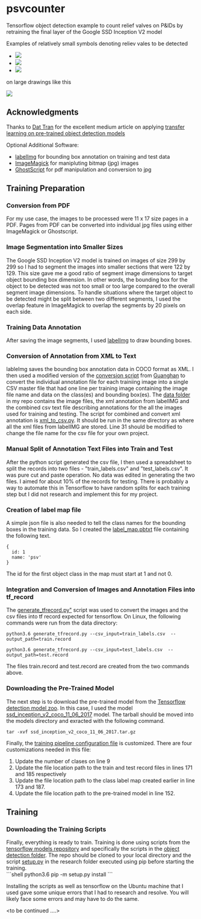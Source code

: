 # psvcounter
Tensorflow object detection example to count relief valves on P&IDs by retraining the final layer of the Google SSD Inception V2 model

Examples of relatively small symbols denoting reliev vales  to be detected <br>
<ul>
<li><img src="https://github.com/siddiqaa/psvcounter/blob/master/presentation_materials/Images/page_10%40_1214.jpg"></li>
<li><img src="https://github.com/siddiqaa/psvcounter/blob/master/presentation_materials/Images/page_19@_157.jpg"></li>
<li><img src="https://github.com/siddiqaa/psvcounter/blob/master/presentation_materials/Images/page_7@_216.jpg"></li>
</ul>

on large drawings like this

<img src="http://ptgmedia.pearsoncmg.com/images/chap1_9780132618120/elementLinks/01fig07_alt.jpg"><br>

<h2>Acknowledgments</h2>

Thanks to <a href="https://github.com/datitran">Dat Tran</a> for the excellent medium article on applying <a href="https://medium.com/towards-data-science/how-to-train-your-own-object-detector-with-tensorflows-object-detector-api-bec72ecfe1d9">transfer learning on pre-trained object detection models</a>

Optional Additional Software:
<ul>

<li> <a href = "https://github.com/tzutalin/labelImg">labelImg</a> for bounding box annotation on training and test data</li>
<li> <a href = "http://www.imagemagick.org/script/index.php">ImageMagick</a> for manipluting bitmap (jpg) images</li>
<li> <a href = "https://www.ghostscript.com/">GhostScript</a> for pdf manipulation and conversion to jpg</li>

</ul>

<h2>Training Preparation</h2>

<h3>Conversion from PDF</h3>

For my use case, the images to be processed were 11 x 17 size pages in a PDF. Pages from PDF can be converted into individual jpg files using either ImageMagick or Ghostscript.

<h3>Image Segmentation into Smaller Sizes</h3>

The Google SSD Inception V2 model is trained on images of size 299 by 299 so I had to segment the images into smaller sections that were 122 by 129. This size gave me a good ratio of segment image dimensions to target object bounding box dimension. In other words, the bounding box for the object to be detected was not too small or too large compared to the overall segment image dimensions. To handle situations where the target object to be detected might be split between two different segments, I used the overlap feature in ImageMagick to overlap the segments by 20 pixels on each side.

<h3>Training Data Annotation</h3>

After saving the image segments, I used <a href="https://github.com/tzutalin/labelImg">labelImg</a> to draw bounding boxes.

<h3>Conversion of Annotation from XML to Text</h3>

lableImg saves the bounding box annotation data in COCO format as XML. I then used a modified version of the <a href="https://github.com/Guanghan/darknet/blob/master/scripts/voc_label.py">conversion script</a> from <a href="https://github.com/Guanghan">Guanghan</a> to convert the individual annotation file for each trainiing image into a single CSV master file that had one line per training image containing the image file name and data on the class(es) and bounding box(es). The <a href="https://github.com/siddiqaa/psvcounter/tree/master/data">data folder</a> in my repo contains the image files, the xml annotation from labelIMG and the combined csv text file describing annotations for the all the images used for training and testing. The script for combined and convert xml annotation is <a href="https://github.com/siddiqaa/psvcounter/blob/master/data/xml_to_csv.py">xml_to_csv.py</a>. It should be run in the same directory as where all the xml files from labelIMG are stored. Line 31 should be modified to change the file name for the csv file for your own project.

<h3>Manual Split of Annotation Text Files into Train and Test</h3>

After the python script generated the csv file, I then used a spreadsheet to split the records into two files - "train_labels.csv" and "test_labels.csv". It was pure cut and paste operation. No data was edited in generating the two files. I aimed for about 10% of the records for testing. There is probably a way to automate this in Tensorflow to have random splits for each training step but I did not research and implement this for my project.

<h3>Creation of label map file</h3>

A simple json file is also needed to tell the class names for the bounding boxes in the training data. So I created the <a href="https://github.com/siddiqaa/psvcounter/blob/master/data/label_map.pbtxt">label_map.pbtxt</a> file containing the following text.<br>
```
{
  id: 1
  name: 'psv'
}
```
The id for the first object class in the map must start at 1 and not 0.

<h3>Integration and Conversion of Images and Annotation Files into tf_record</h3>

The <a href="https://github.com/siddiqaa/psvcounter/blob/master/data/generate_tfrecord.py">generate_tfrecord.py"</a> script was used to convert the images and the csv files into tf record expected for tensorflow. On Linux, the following commands were run from the data directory:<br>
```shell
python3.6 generate_tfrecord.py --csv_input=train_labels.csv  --output_path=train.record

python3.6 generate_tfrecord.py --csv_input=test_labels.csv  --output_path=test.record
```

The files train.record and test.record are created from the two commands above.

<h3>Downloading the Pre-Trained Model</h3>

The next step is to download the pre-trained model from the <a href="https://github.com/tensorflow/models/blob/master/research/object_detection/g3doc/detection_model_zoo.md">Tensorflow detection model zoo</a>. In this case, I used the model <a href="http://download.tensorflow.org/models/object_detection/ssd_inception_v2_coco_11_06_2017.tar.gz">ssd_inception_v2_coco_11_06_2017</a> model. The tarball should be moved into the models directory and exracted with the following command.<br>
```shell
tar -xvf ssd_inception_v2_coco_11_06_2017.tar.gz
```

Finally, the <a href="https://github.com/siddiqaa/psvcounter/blob/master/models/ssd_inception_v2_coco.config">training pipeline configuration file</a> is customized. There are four customizations needed in this file:
<ol>
<li>Update the number of clases on line 9</li>
<li>Update the file location path to the train and test record files in lines 171 and 185 respectively</li>
<li>Update the file location path to the class label map created earlier in line 173 and 187.</li>
<li>Update the file location path to the pre-trained model in line 152.</li>
</ol>

<h2>Training</h2>
<h3>Downloading the Training Scripts</h3>
Finally, everything is ready to train. Training is done using scripts from the <a href="https://github.com/tensorflow/models">tensorflow models repository</a> and specifically the scripts in the <a href="https://github.com/tensorflow/models/tree/master/research/object_detection">object detection folder</a>. The repo should be cloned to your local directory and the script <a href="https://github.com/tensorflow/models/blob/master/research/setup.py">setup.py</a> in the research folder executed using pip before starting the training. <br>
```shell
python3.6 pip -m setup.py install
```

Installing the scripts as well as tensorflow on the Ubuntu machine that I used gave some unique errors that I had to research and resolve. You will likely face some errors and may have to do the same.


<to be continued ....>

